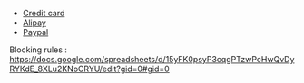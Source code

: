 - [Credit card](CreditCard)
- [Alipay](Alipay)
- [Paypal](Paypal)

Blocking rules : https://docs.google.com/spreadsheets/d/15yFK0psyP3cqgPTzwPcHwQvDyRYKdE_8XLu2KNoCRYU/edit?gid=0#gid=0